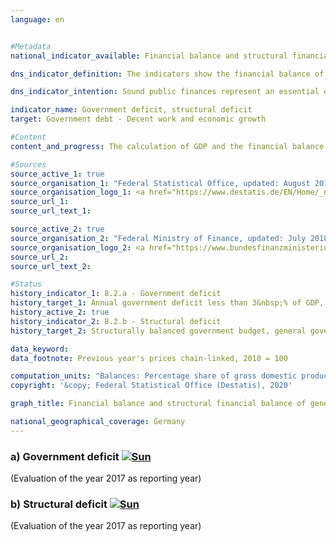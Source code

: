 ```yaml
---                   
language: en                   


#Metadata                   
national_indicator_available: Financial balance and structural financial balance of general government                   

dns_indicator_definition: The indicators show the financial balance of general government (deficit or surplus) and the structural financial balance in relation to gross domestic product (GDP) at current prices. The financial balance of general government is calculated from government revenue minus government expenditure in line with the national accounts. The annual structural balance refers to the part of the financial balance that cannot be attributed to cyclical fluctuations and temporary effects.<sub> Text from the Indicator Report 2018</sub>                   

dns_indicator_intention: Sound public finances represent an essential element of a sustainable financial policy. A policy that relies too heavily on borrowing to fund current public expenditure and then passes this debt on to future generations is simply not sustainable. According to the convergence criteria for the European Union (referred to as the Maastricht Criteria), the annual government deficit should be less than 3&nbsp;% of GDP. The structural deficit must not exceed 0.5&nbsp;% of GDP. These are the stipulations of the European Stability and Growth Pact. The guiding principle of the structurally balanced budget has also been enshrined in Germany’s Basic Law since 2009 (Article 109, referred to as the debt brake).<sub> Text from the Indicator Report 2018</sub>                   

indicator_name: Government deficit, structural deficit                   
target: Government debt - Decent work and economic growth                   

#Content                    
content_and_progress: The calculation of GDP and the financial balance of general government is specified by the European System of National and Regional Accounts (ESA) and is conducted by the Federal Statistical Office. Whereas the structural financial balance is determined by the Federal Ministry of Finance. The calculation of the government deficit takes into account the finances of the territorial authorities, that is, central, state and local government (Federation, Länder and municipalities), and the finances of the social security funds. Additional units (so-called extra budgets) – such as the German Financial Market Stabilisation Fund, which must be allocated to the general government sector according to the ESA – are also included. The values are based mainly on the financial results of the federal budget according to information provided by the Federal Ministry of Finance and, for state and local government, on the quarterly cash results of public finance statistics.<br><br>In 2014, total general government reported a surplus of 16.7 billion euros – the first positive result since the financial market and economic crisis in 2008/2009. In 2017 the financial surplus amounted to 34.0 billion euros. The central government (Federation) surplus was 6.1 billion euros. At the same time, the state government (Länder) again reported a surplus (8.3 billion euros). The results from local government (municipalities) (9.5 billion euros) and the social security funds (10.1 billion euros) were also positive. The overall government budget in 2017 showed a structural surplus of 1.5&nbsp;% (provisional results) of GDP. As a result, the Maastricht Criteria of the EU regarding the government deficit as well as the structural deficit have been met since 2012.<br><br>Viewed over the entire period from 1991 to 2017, government revenue grew more strongly (116.0&nbsp;%) than GDP at current prices (107.5&nbsp;%) and expenditure (96.6&nbsp;%). Consequently, the share of government revenue in GDP increased from 43.2&nbsp;% to 45.0&nbsp;%. However, higher revenue growth became apparent only from 2011 onwards.<br><br>Expenditure showed a disproportionate increase in social benefits in kind. These have increased by 176.7&nbsp;% since 1991, whereas the largest item on the expenditure side –social benefits other than social transfers in kind – recorded an increase of 114.9&nbsp;%, which was only slightly higher than GDP growth (107.5&nbsp;%). Around 70&nbsp;% of social benefits other than social transfers in kind are accounted for by social security funds, primarily in the form of pensions and unemployment benefits. From 2003 onwards, the social benefits other than social transfers in kind fell from 18.4&nbsp;% of GDP to 15.4&nbsp;%, which can be primarily attributed to sharp reductions in unemployment insurance payments. These fell by roughly 24 billion euros between 2003 and 2017 as a result of the Hartz legislation and an upturn in the labour market.<sub> Text from the Indicator Report 2018</sub>                   

#Sources
source_active_1: true                           
source_organisation_1: "Federal Statistical Office, updated: August 2018"                           
source_organisation_logo_1: <a href="https://www.destatis.de/EN/Home/_node.html"><img src="https://g205sdgs.github.io/sdg-indicators/public/logosEn/destatis.png" alt="Logo Destatis title=Click here to visit the homepage of the organization" /></a>                           
source_url_1:                            
source_url_text_1:                            

source_active_2: true                           
source_organisation_2: "Federal Ministry of Finance, updated: July 2018"                           
source_organisation_logo_2: <a href="https://www.bundesfinanzministerium.de/Web/EN/Home/home.html"><img src="https://g205sdgs.github.io/sdg-indicators/public/logosEn/bmf.png" alt="Logo BMF title=Click here to visit the homepage of the organization" /></a>                           
source_url_2:                            
source_url_text_2:                            

#Status                   
history_indicator_1: 8.2.a - Government deficit                   
history_target_1: Annual government deficit less than 3&nbsp;% of GDP, to be continued up to 2030 
history_active_2: true                   
history_indicator_2: 8.2.b - Structural deficit                   
history_target_2: Structurally balanced government budget, general government structural deficit must not exceed 0.5&nbsp;% of GDP, to be continued up to 2030 

data_keyword:                    
data_footnote: Previous year's prices chain-linked, 2010 = 100                   

computation_units: "Balances: Percentage share of gross domestic product (at current prices); Gross domestic product (price-adjusted): Year-on-year percentage changes"                   
copyright: '&copy; Federal Statistical Office (Destatis), 2020'                   

graph_title: Financial balance and structural financial balance of general government                   

national_geographical_coverage: Germany                   
---
```

<div>                               
  <div class="my-header">                               
    <h3>a) Government deficit                               
      <a href="https://sustainabledevelopment-deutschland.github.io/en/status/"><img src="https://g205sdgs.github.io/sdg-indicators/public/Wettersymbole/Sonne.png" title="If the trend continues, the target value will be met or the difference between the target value and the current value will be less than 5&nbsp;%" alt="Sun" />                               
      </a>                               
    </h3>                               
  </div>
  <div class="my-header-note">
    <span>(Evaluation of the year 2017 as reporting year)</span>
  </div>                               
</div>                               
<div>                               
  <div class="my-header">                               
    <h3>b) Structural deficit                               
      <a href="https://sustainabledevelopment-deutschland.github.io/en/status/"><img src="https://g205sdgs.github.io/sdg-indicators/public/Wettersymbole/Sonne.png" title="If the trend continues, the target value will be met or the difference between the target value and the current value will be less than 5&nbsp;%" alt="Sun" />                               
      </a>                               
    </h3>                               
  </div>
  <div class="my-header-note">
    <span>(Evaluation of the year 2017 as reporting year)</span>
  </div>                               
</div>